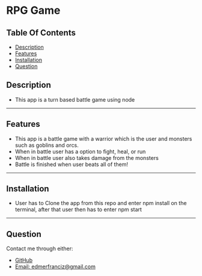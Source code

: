 # RPG Game

## Table Of Contents

- [Description](#description)
- [Features](#Features)
- [Installation](#installation)
- [Question](#Question)

## Description
- This app is a turn based battle game using node

---

## Features 
- This app is a battle game with a warrior which is the user and monsters such as goblins and orcs.
- When in battle user has a option to fight, heal, or run
- When in battle user also takes damage from the monsters
- Battle is finished when user beats all of them!
---

## Installation 
- User has to Clone the app from this repo and enter npm install on the terminal, after that user then has to enter npm start
---
## Question
Contact me through either:
- [GitHub](https://github.com/edm1001)
- [Email: edmerfranciz@gmail.com](mailto:edmerfranciz@gmail.com)
